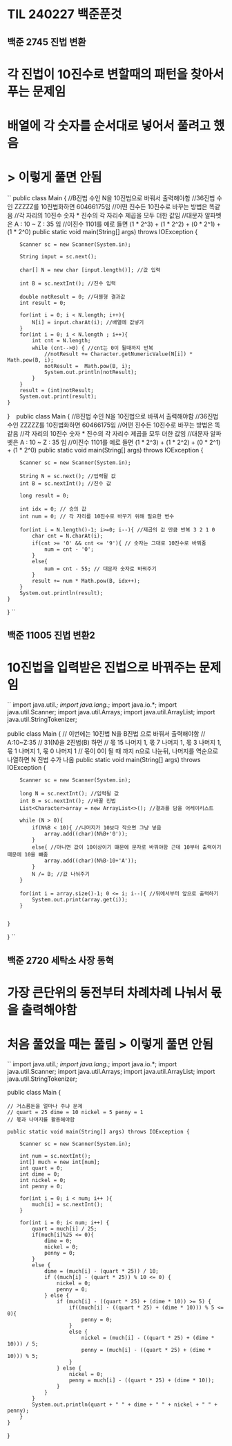 # TIL 240227 백준푼것


## 백준 2745 진법 변환
# 각 진법이 10진수로 변할때의 패턴을 찾아서 푸는 문제임
# 배열에 각 숫자를 순서대로 넣어서 풀려고 했음 
# > 이렇게 풀면 안됨
``
public class Main {
    //B진법 수인 N을 10진법으로 바꿔서 출력해야함
    //36진법 수인 ZZZZZ를 10진법화하면 60466175임
    //어떤 진수든 10진수로 바꾸는 방법은 똑같음
    //각 자리의 10진수 숫자 * 진수의 각 자리수 제곱을 모두 더한 값임
    //대문자 알파벳은 A : 10 ~ Z : 35 임
    //이진수 1101를 예로 들면 (1 * 2^3) + (1 * 2^2) + (0 * 2^1) + (1 * 2^0)
    public static void main(String[] args) throws IOException {

        Scanner sc = new Scanner(System.in);

        String input = sc.next();

        char[] N = new char [input.length()]; //값 입력

        int B = sc.nextInt(); //진수 입력

        double notResult = 0; //더블형 결과값
        int result = 0;
        
        for(int i = 0; i < N.length; i++){
            N[i] = input.charAt(i); //배열에 값넣기
        }
        for(int i = 0; i < N.length ; i++){
            int cnt = N.length;
            while (cnt-->0) { //cnt는 0이 될때까지 반복
                //notResult += Character.getNumericValue(N[i]) * Math.pow(B, i);
                notResult =  Math.pow(B, i);
                System.out.println(notResult);
            }
        }
        result = (int)notResult;
        System.out.print(result);
    }
}
``
``
public class Main {
    //B진법 수인 N을 10진법으로 바꿔서 출력해야함
    //36진법 수인 ZZZZZ를 10진법화하면 60466175임
    //어떤 진수든 10진수로 바꾸는 방법은 똑같음
    //각 자리의 10진수 숫자 * 진수의 각 자리수 제곱을 모두 더한 값임
    //대문자 알파벳은 A : 10 ~ Z : 35 임
    //이진수 1101를 예로 들면 (1 * 2^3) + (1 * 2^2) + (0 * 2^1) + (1 * 2^0)
    public static void main(String[] args) throws IOException {

        Scanner sc = new Scanner(System.in);

        String N = sc.next(); //입력될 값
        int B = sc.nextInt(); //진수 값

        long result = 0;

        int idx = 0; // 승의 값
        int num = 0; // 각 자리를 10진수로 바꾸기 위해 필요한 변수

        for(int i = N.length()-1; i>=0; i--){ //제곱의 값 만큼 반복 3 2 1 0
            char cnt = N.charAt(i);
            if(cnt >= '0' && cnt <= '9'){ // 숫자는 그대로 10진수로 바꿔줌
                num = cnt - '0';
            }
            else{
                num = cnt - 55; // 대문자 숫자로 바꿔주기
            }
            result += num * Math.pow(B, idx++);
        }
        System.out.println(result);
    }
}
``
## 백준 11005 진법 변환2
# 10진법을 입력받은 진법으로 바꿔주는 문제임
``
import java.util.*;
import java.lang.*;
import java.io.*;
import java.util.Scanner;
import java.util.Arrays;
import java.util.ArrayList;
import java.util.StringTokenizer;

public class Main {
    // 이번에는 10진법 N을 B진법 으로 바꿔서 출력해야함
    // A:10~Z:35
    // 31(N)을 2진법(B) 하면
    // 몫 15 나머지 1, 몫 7 나머지 1, 몫 3 나머지 1, 몫 1 나머지 1, 몫 0 나머지 1
    // 몫이 0이 될 때 까지 n으로 나눈뒤, 나머지를 역순으로 나열하면 N 진법 수가 나옴
    public static void main(String[] args) throws IOException {

        Scanner sc = new Scanner(System.in);

        long N = sc.nextInt(); //입력될 값
        int B = sc.nextInt(); //바꿀 진법
        List<Character>array = new ArrayList<>(); //결과를 담을 어레이리스트
        
        while (N > 0){
            if(N%B < 10){ //나머지가 10보다 작으면 그냥 넣음
                array.add((char)(N%B+'0'));
            }
            else{ //아니면 값이 10이상이기 떄문에 문자로 바꿔야함 근데 10부터 출력이기 때문에 10을 뺴줌
                array.add((char)(N%B-10+'A'));
            }
            N /= B; //값 나눠주기
        }
        
        for(int i = array.size()-1; 0 <= i; i--){ //뒤에서부터 앞으로 출력하기
            System.out.print(array.get(i));
        }


    }
}
``

## 백준 2720 세탁소 사장 동혁
# 가장 큰단위의 동전부터 차례차례 나눠서 몫을 출력해야함
# 처음 풀었을 때는 풀림 > 이렇게 풀면 안됨
``
import java.util.*;
import java.lang.*;
import java.io.*;
import java.util.Scanner;
import java.util.Arrays;
import java.util.ArrayList;
import java.util.StringTokenizer;

public class Main {

    // 거스름돈을 얼마나 주냐 문제
    // quart = 25 dime = 10 nickel = 5 penny = 1
    // 몫과 나머지를 활용해야함

    public static void main(String[] args) throws IOException {

        Scanner sc = new Scanner(System.in);

        int num = sc.nextInt();
        int[] much = new int[num];
        int quart = 0;
        int dime = 0;
        int nickel = 0;
        int penny = 0;

        for(int i = 0; i < num; i++ ){
            much[i] = sc.nextInt();
        }

        for(int i = 0; i< num; i++) {
            quart = much[i] / 25;
            if(much[i]%25 <= 0){
                dime = 0;
                nickel = 0;
                penny = 0;
            }
            else {
                dime = (much[i] - (quart * 25)) / 10;
                if ((much[i] - (quart * 25)) % 10 <= 0) {
                    nickel = 0;
                    penny = 0;
                } else {
                    if (much[i] - ((quart * 25) + (dime * 10)) >= 5) {
                        if((much[i] - ((quart * 25) + (dime * 10))) % 5 <= 0){
                            penny = 0;
                        }
                        else {
                            nickel = (much[i] - ((quart * 25) + (dime * 10))) / 5;
                            penny = (much[i] - ((quart * 25) + (dime * 10))) % 5;
                        }
                    } else {
                        nickel = 0;
                        penny = much[i] - ((quart * 25) + (dime * 10));
                    }
                }
            }
            System.out.println(quart + " " + dime + " " + nickel + " " + penny);
        }
    }
}
``
``

